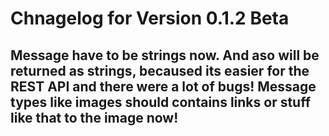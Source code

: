# Chnagelog for Version 0.1.2 Beta

## Message have to be strings now. And aso will be returned as strings, becaused its easier for the REST API and there were a lot of bugs! Message types like images should contains links or stuff like that to the image now!
